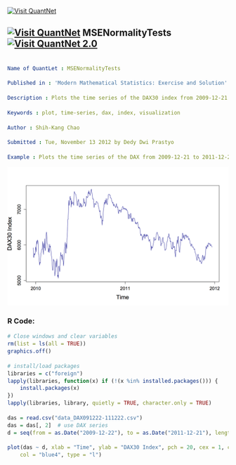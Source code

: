 
[<img src="https://github.com/QuantLet/Styleguide-and-FAQ/blob/master/pictures/banner.png" width="880" alt="Visit QuantNet">](http://quantlet.de/index.php?p=info)

## [<img src="https://github.com/QuantLet/Styleguide-and-Validation-procedure/blob/master/pictures/qloqo.png" alt="Visit QuantNet">](http://quantlet.de/) **MSENormalityTests** [<img src="https://github.com/QuantLet/Styleguide-and-Validation-procedure/blob/master/pictures/QN2.png" width="60" alt="Visit QuantNet 2.0">](http://quantlet.de/d3/ia)

```yaml

Name of QuantLet : MSENormalityTests

Published in : 'Modern Mathematical Statistics: Exercise and Solution'

Description : Plots the time series of the DAX30 index from 2009-12-21 to 2011-12-22

Keywords : plot, time-series, dax, index, visualization

Author : Shih-Kang Chao

Submitted : Tue, November 13 2012 by Dedy Dwi Prastyo

Example : Plots the time series of the DAX from 2009-12-21 to 2011-12-22

```

![Picture1](MSENormalityTests.png)


### R Code:
```r
# Close windows and clear variables
rm(list = ls(all = TRUE))
graphics.off()

# install/load packages
libraries = c("foreign")
lapply(libraries, function(x) if (!(x %in% installed.packages())) {
    install.packages(x)
})
lapply(libraries, library, quietly = TRUE, character.only = TRUE)

das = read.csv("data_DAX091222-111222.csv")
das = das[, 2]  # use DAX series
d = seq(from = as.Date("2009-12-22"), to = as.Date("2011-12-21"), length.out = 515)

plot(das ~ d, xlab = "Time", ylab = "DAX30 Index", pch = 20, cex = 1, cex.axis = 1.2, cex.lab = 1.5, lab = c(3, 3, 0), main = "", 
    col = "blue4", type = "l") 

```
